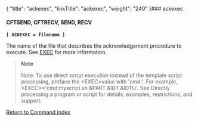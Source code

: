 {
    "title": "ackexec",
    "linkTitle": "ackexec",
    "weight": "240"
}### ackexec

#### CFTSEND, CFTRECV, SEND, RECV

**`[ ACKEXEC = filename ]`**

The name of the file that describes the acknowledgement procedure to execute. See [EXEC](../exec) for more information.

> **Note**
>
> Note: To use direct script execution instead of the template script processing, preface the &lt;EXEC&gt;value with 'cmd:'. For example, &lt;EXEC&gt;='cmd:myscript.sh &PART &IDT &IDTU'. See Directly processing a program or script for details, examples, restrictions, and support.

[Return to Command index](../../)
